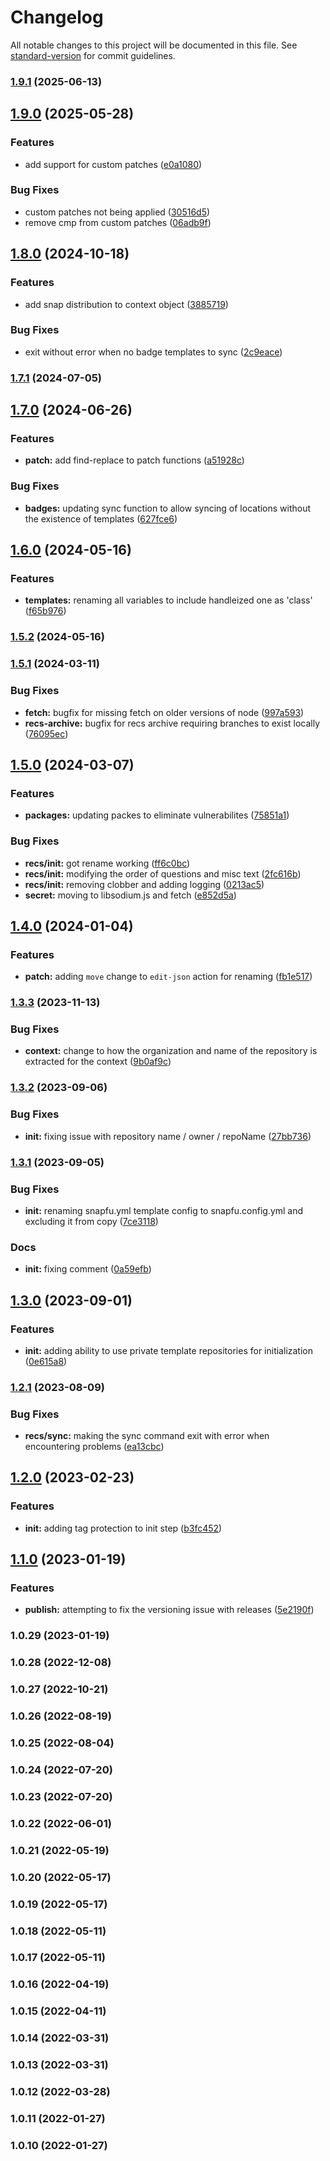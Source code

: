 # Changelog

All notable changes to this project will be documented in this file. See [standard-version](https://github.com/conventional-changelog/standard-version) for commit guidelines.

### [1.9.1](https://github.com/searchspring/snapfu/compare/v1.9.0...v1.9.1) (2025-06-13)

## [1.9.0](https://github.com/searchspring/snapfu/compare/v1.8.0...v1.9.0) (2025-05-28)


### Features

* add support for custom patches ([e0a1080](https://github.com/searchspring/snapfu/commit/e0a108073e783f1ce081aeed75a0479f1b188ccf))


### Bug Fixes

* custom patches not being applied ([30516d5](https://github.com/searchspring/snapfu/commit/30516d5140e61e6738a8b573740fc0e21f49e574))
* remove cmp from custom patches ([06adb9f](https://github.com/searchspring/snapfu/commit/06adb9f67209652e75e8097b889bfc4d35a75ec9))

## [1.8.0](https://github.com/searchspring/snapfu/compare/v1.7.1...v1.8.0) (2024-10-18)


### Features

* add snap distribution to context object ([3885719](https://github.com/searchspring/snapfu/commit/38857198606939582b660635e196d63d9f8bdc50))


### Bug Fixes

* exit without error when no badge templates to sync ([2c9eace](https://github.com/searchspring/snapfu/commit/2c9eacebe1dd74fceb357a67c72b0878c85f42a4))

### [1.7.1](https://github.com/searchspring/snapfu/compare/v1.7.0...v1.7.1) (2024-07-05)

## [1.7.0](https://github.com/searchspring/snapfu/compare/v1.6.0...v1.7.0) (2024-06-26)


### Features

* **patch:** add find-replace to patch functions ([a51928c](https://github.com/searchspring/snapfu/commit/a51928c5b86541312d4057df1c40b67877f891e5))


### Bug Fixes

* **badges:** updating sync function to allow syncing of locations without the existence of templates ([627fce6](https://github.com/searchspring/snapfu/commit/627fce6dce6ff96d08691f62e659950b5aee65ce))

## [1.6.0](https://github.com/searchspring/snapfu/compare/v1.5.2...v1.6.0) (2024-05-16)


### Features

* **templates:** renaming all variables to include handleized one as 'class' ([f65b976](https://github.com/searchspring/snapfu/commit/f65b97627159b8f075c6dddba7dea12a8332196a))

### [1.5.2](https://github.com/searchspring/snapfu/compare/v1.5.1...v1.5.2) (2024-05-16)

### [1.5.1](https://github.com/searchspring/snapfu/compare/v1.5.0...v1.5.1) (2024-03-11)


### Bug Fixes

* **fetch:** bugfix for missing fetch on older versions of node ([997a593](https://github.com/searchspring/snapfu/commit/997a5935dbf758c3395ba80ba1fcec21bc250b2e))
* **recs-archive:** bugfix for recs archive requiring branches to exist locally ([76095ec](https://github.com/searchspring/snapfu/commit/76095ec23c76584d666c0f8e1a3fff996759fc76))

## [1.5.0](https://github.com/searchspring/snapfu/compare/v1.4.0...v1.5.0) (2024-03-07)


### Features

* **packages:** updating packes to eliminate vulnerabilites ([75851a1](https://github.com/searchspring/snapfu/commit/75851a16c6b9ce4615f0b525fb320db1f81bc7c8))


### Bug Fixes

* **recs/init:** got rename working ([ff6c0bc](https://github.com/searchspring/snapfu/commit/ff6c0bc4fb304b3ab65b15c2a963165c15d4b946))
* **recs/init:** modifying the order of questions and misc text ([2fc616b](https://github.com/searchspring/snapfu/commit/2fc616bcb44e3eb48f7f0a30ea0c40abf022688a))
* **recs/init:** removing clobber and adding logging ([0213ac5](https://github.com/searchspring/snapfu/commit/0213ac5d6000f90efeefc86fb79772526a5e06dd))
* **secret:** moving to libsodium.js and fetch ([e852d5a](https://github.com/searchspring/snapfu/commit/e852d5a3c40e7ddbbc11686a05d3f32ec8cd876f))

## [1.4.0](https://github.com/searchspring/snapfu/compare/v1.3.3...v1.4.0) (2024-01-04)


### Features

* **patch:** adding `move` change to `edit-json` action for renaming ([fb1e517](https://github.com/searchspring/snapfu/commit/fb1e51777ec6994398afd88621396401c9a0a1f0))

### [1.3.3](https://github.com/searchspring/snapfu/compare/v1.3.2...v1.3.3) (2023-11-13)


### Bug Fixes

* **context:** change to how the organization and name of the repository is extracted for the context ([9b0af9c](https://github.com/searchspring/snapfu/commit/9b0af9c1bdc5d57c300578e88f3f1717b1458a1f))

### [1.3.2](https://github.com/searchspring/snapfu/compare/v1.3.1...v1.3.2) (2023-09-06)


### Bug Fixes

* **init:** fixing issue with repository name / owner / repoName ([27bb736](https://github.com/searchspring/snapfu/commit/27bb736d3e2d04dca6759a0da9c37d29d34f1ec0))

### [1.3.1](https://github.com/searchspring/snapfu/compare/v1.3.0...v1.3.1) (2023-09-05)


### Bug Fixes

* **init:** renaming snapfu.yml template config to snapfu.config.yml and excluding it from copy ([7ce3118](https://github.com/searchspring/snapfu/commit/7ce31183c8d4692fa701c994ae42ab7a2c5a761b))


### Docs

* **init:** fixing comment ([0a59efb](https://github.com/searchspring/snapfu/commit/0a59efb441f36f9cb09fd4aba35925e8ca2e1138))

## [1.3.0](https://github.com/searchspring/snapfu/compare/v1.2.1...v1.3.0) (2023-09-01)


### Features

* **init:** adding ability to use private template repositories for initialization ([0e615a8](https://github.com/searchspring/snapfu/commit/0e615a862af37eb415fd1cbb8f622cd264f47732))

### [1.2.1](https://github.com/searchspring/snapfu/compare/v1.2.0...v1.2.1) (2023-08-09)


### Bug Fixes

* **recs/sync:** making the sync command exit with error when encountering problems ([ea13cbc](https://github.com/searchspring/snapfu/commit/ea13cbce1575e2536163043c9d8502591ede9e21))

## [1.2.0](https://github.com/searchspring/snapfu/compare/v1.1.0...v1.2.0) (2023-02-23)


### Features

* **init:** adding tag protection to init step ([b3fc452](https://github.com/searchspring/snapfu/commit/b3fc4524a2b03c271cd00ed9c2a2e9b4897a49da))

## [1.1.0](https://github.com/searchspring/snapfu/compare/v1.0.29...v1.1.0) (2023-01-19)


### Features

* **publish:** attempting to fix the versioning issue with releases ([5e2190f](https://github.com/searchspring/snapfu/commit/5e2190fb99f898823264b5674d23f8886cbe29e1))

### 1.0.29 (2023-01-19)

### 1.0.28 (2022-12-08)

### 1.0.27 (2022-10-21)

### 1.0.26 (2022-08-19)

### 1.0.25 (2022-08-04)

### 1.0.24 (2022-07-20)

### 1.0.23 (2022-07-20)

### 1.0.22 (2022-06-01)

### 1.0.21 (2022-05-19)

### 1.0.20 (2022-05-17)

### 1.0.19 (2022-05-17)

### 1.0.18 (2022-05-11)

### 1.0.17 (2022-05-11)

### 1.0.16 (2022-04-19)

### 1.0.15 (2022-04-11)

### 1.0.14 (2022-03-31)

### 1.0.13 (2022-03-31)

### 1.0.12 (2022-03-28)

### 1.0.11 (2022-01-27)

### 1.0.10 (2022-01-27)
